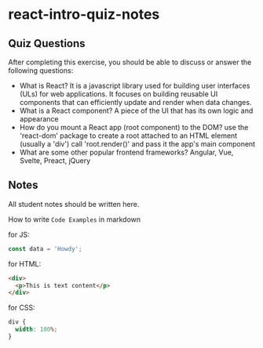 # react-intro-quiz-notes

## Quiz Questions

After completing this exercise, you should be able to discuss or answer the following questions:

- What is React?
  It is a javascript library used for building user interfaces (ULs) for web applications. It focuses on building reusable UI components that can efficiently update and render when data changes.
- What is a React component?
  A piece of the UI that has its own logic and appearance
- How do you mount a React app (root component) to the DOM?
  use the 'react-dom' package to create a root attached to an HTML element (usually a 'div')
  call 'root.render()' and pass it the app's main component
- What are some other popular frontend frameworks?
  Angular, Vue, Svelte, Preact, jQuery

## Notes

All student notes should be written here.

How to write `Code Examples` in markdown

for JS:

```javascript
const data = 'Howdy';
```

for HTML:

```html
<div>
  <p>This is text content</p>
</div>
```

for CSS:

```css
div {
  width: 100%;
}
```
